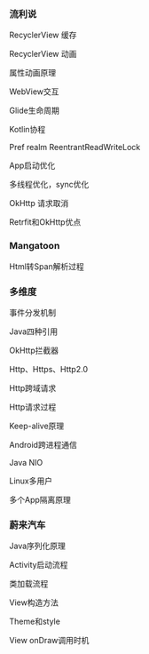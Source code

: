 ### 流利说

 RecyclerView 缓存

 RecyclerView 动画

 属性动画原理

 WebView交互

 Glide生命周期

 Kotlin协程

 Pref realm ReentrantReadWriteLock

 App启动优化

 多线程优化，sync优化

 OkHttp 请求取消

 Retrfit和OkHttp优点

### Mangatoon

Html转Span解析过程

### 多维度

事件分发机制

Java四种引用

OkHttp拦截器

Http、Https、Http2.0

Http跨域请求

Http请求过程

Keep-alive原理

Android跨进程通信

Java NIO

Linux多用户

多个App隔离原理

### 蔚来汽车

Java序列化原理

Activity启动流程

类加载流程

View构造方法

Theme和style

View onDraw调用时机